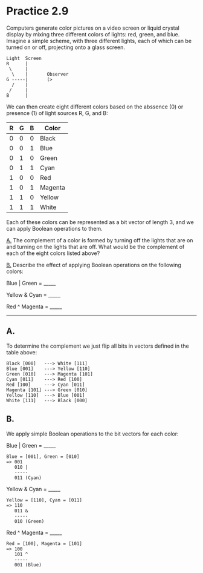 # Practice 2.9

Computers generate color pictures on a video screen or liquid crystal display by mixing three different colors of lights: red, green, and blue. Imagine a simple scheme, with three different lights, each of which can be turned on or off, projecting onto a glass screen.

```
Light  Screen  
R      |
 \     |
  \    |       Observer
G -----|       (>
  /    |
 /     |
B      |
```

We can then create eight different colors based on the abssence (0) or presence (1) of light sources R, G, and B:

| R | G | B | Color |
| - | - | - | ------ |
| 0 | 0 | 0 | Black  |
| 0 | 0 | 1 | Blue   |
| 0 | 1 | 0 | Green  |
| 0 | 1 | 1 | Cyan   |
| 1 | 0 | 0 | Red    |
| 1 | 0 | 1 | Magenta|
| 1 | 1 | 0 | Yellow |
| 1 | 1 | 1 | White  |

Each of these colors can be represented as a bit vector of length 3, and we can apply Boolean operations to them.

[A.](#a) The complement of a color is formed by turning off the lights that are on and turning on the lights that are off. What would be the complement of each of the eight colors listed above?

[B.](#b) Describe the effect of applying Boolean operations on the following colors:

Blue | Green = _____

Yellow & Cyan = _____

Red ^ Magenta = _____

---

## A.

To determine the complement we just flip all bits in vectors defined in the table above:

```
Black [000]   ---> White [111]
Blue [001]    ---> Yellow [110] 
Green [010]   ---> Magenta [101] 
Cyan [011]    ---> Red [100] 
Red [100]     ---> Cyan [011] 
Magenta [101] ---> Green [010] 
Yellow [110]  ---> Blue [001] 
White [111]   ---> Black [000] 
```

## B.

We apply simple Boolean operations to the bit vectors for each color:

Blue | Green = _____

```
Blue = [001], Green = [010]
=> 001
   010 |
   -----
   011 (Cyan)
```

Yellow & Cyan = _____

```
Yellow = [110], Cyan = [011]
=> 110
   011 &
   -----
   010 (Green)
```

Red ^ Magenta = _____

```
Red = [100], Magenta = [101]
=> 100
   101 ^
   -----
   001 (Blue)
```

